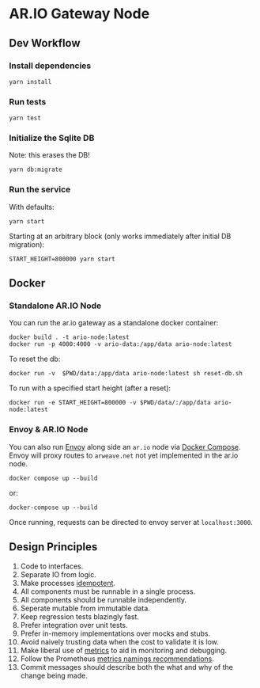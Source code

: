# AR.IO Gateway Node

## Dev Workflow

### Install dependencies

`yarn install`

### Run tests

`yarn test`

### Initialize the Sqlite DB

Note: this erases the DB!

`yarn db:migrate`

### Run the service

With defaults:

`yarn start`

Starting at an arbitrary block (only works immediately after initial DB
migration):

`START_HEIGHT=800000 yarn start`

## Docker

### Standalone AR.IO Node

You can run the ar.io gateway as a standalone docker container:

```shell
docker build . -t ario-node:latest
docker run -p 4000:4000 -v ario-data:/app/data ario-node:latest
```

To reset the db:

```shell
docker run -v  $PWD/data:/app/data ario-node:latest sh reset-db.sh
```

To run with a specified start height (after a reset):

```shell
docker run -e START_HEIGHT=800000 -v $PWD/data/:/app/data ario-node:latest
```

### Envoy & AR.IO Node

You can also run [Envoy] along side an `ar.io` node via [Docker Compose]. Envoy
will proxy routes to `arweave.net` not yet implemented in the ar.io node.

```shell
docker compose up --build
```

or:

```shell
docker-compose up --build
```

Once running, requests can be directed to envoy server at `localhost:3000`.

## Design Principles

1. Code to interfaces.
2. Separate IO from logic.
3. Make processes [idempotent].
4. All components must be runnable in a single process.
5. All components should be runnable independently.
6. Seperate mutable from immutable data.
7. Keep regression tests blazingly fast.
8. Prefer integration over unit tests.
9. Prefer in-memory implementations over mocks and stubs.
10. Avoid naively trusting data when the cost to validate it is low.
11. Make liberal use of [metrics] to aid in monitoring and debugging.
12. Follow the Prometheus [metrics namings recommendations].
13. Commit messages should describe both the what and why of the change being made.

[docker compose]: https://docs.docker.com/compose/install/
[envoy]: https://www.envoyproxy.io/
[idempotent]: https://en.wikipedia.org/wiki/Idempotence
[metrics]: https://github.com/siimon/prom-client
[metrics namings recommendations]: https://prometheus.io/docs/practices/naming/
